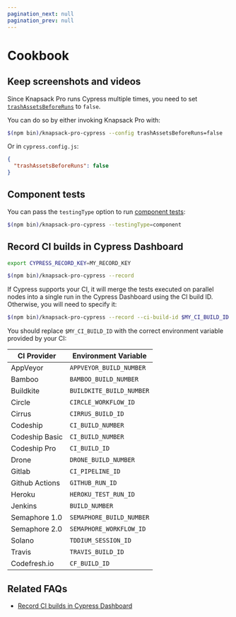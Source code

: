 ```yaml
---
pagination_next: null
pagination_prev: null
---
```


# Cookbook

## Keep screenshots and videos

Since Knapsack Pro runs Cypress multiple times, you need to set [`trashAssetsBeforeRuns`](https://docs.cypress.io/guides/references/configuration.html#Screenshots) to `false`.

You can do so by either invoking Knapsack Pro with:

```bash
$(npm bin)/knapsack-pro-cypress --config trashAssetsBeforeRuns=false
```

Or in `cypress.config.js`:

```json
{
  "trashAssetsBeforeRuns": false
}
```

## Component tests

You can pass the `testingType` option to run [component tests](https://docs.cypress.io/guides/component-testing/introduction):

```bash
$(npm bin)/knapsack-pro-cypress --testingType=component
```

## Record CI builds in Cypress Dashboard

```bash
export CYPRESS_RECORD_KEY=MY_RECORD_KEY

$(npm bin)/knapsack-pro-cypress --record
```

If Cypress supports your CI, it will merge the tests executed on parallel nodes into a single run in the Cypress Dashboard using the CI build ID. Otherwise, you will need to specify it:

```bash
$(npm bin)/knapsack-pro-cypress --record --ci-build-id $MY_CI_BUILD_ID
```

You should replace `$MY_CI_BUILD_ID` with the correct environment variable provided by your CI:

| CI Provider    | Environment Variable |
| -------------- | -------------------- |
| AppVeyor       | `APPVEYOR_BUILD_NUMBER` |
| Bamboo         | `BAMBOO_BUILD_NUMBER` |
| Buildkite      | `BUILDKITE_BUILD_NUMBER` |
| Circle         | `CIRCLE_WORKFLOW_ID` |
| Cirrus         | `CIRRUS_BUILD_ID` |
| Codeship       | `CI_BUILD_NUMBER` |
| Codeship Basic | `CI_BUILD_NUMBER` |
| Codeship Pro   | `CI_BUILD_ID` |
| Drone          | `DRONE_BUILD_NUMBER` |
| Gitlab         | `CI_PIPELINE_ID` |
| Github Actions | `GITHUB_RUN_ID` |
| Heroku         | `HEROKU_TEST_RUN_ID` |
| Jenkins        | `BUILD_NUMBER` |
| Semaphore 1.0  | `SEMAPHORE_BUILD_NUMBER` |
| Semaphore 2.0  | `SEMAPHORE_WORKFLOW_ID` |
| Solano         | `TDDIUM_SESSION_ID` |
| Travis         | `TRAVIS_BUILD_ID` |
| Codefresh.io   | `CF_BUILD_ID` |

## Related FAQs

- [Record CI builds in Cypress Dashboard](https://knapsackpro.com/faq/question/how-to-record-ci-builds-in-cypress-dashboard)
